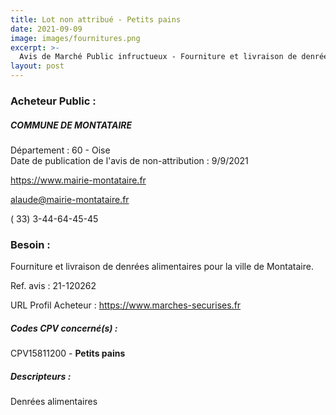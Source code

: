 ```yaml
---
title: Lot non attribué - Petits pains
date: 2021-09-09
image: images/fournitures.png
excerpt: >-
  Avis de Marché Public infructueux - Fourniture et livraison de denrées alimentaires
layout: post
---
```


### Acheteur Public :
##### COMMUNE DE MONTATAIRE
Département : 60 - Oise<br/>
Date de publication de l'avis de non-attribution : 9/9/2021


https://www.mairie-montataire.fr

alaude@mairie-montataire.fr

( 33) 3-44-64-45-45
### Besoin :

Fourniture et livraison de denrées alimentaires pour la ville de Montataire.

Ref. avis : 21-120262

URL Profil Acheteur : https://www.marches-securises.fr

##### Codes CPV concerné(s) :
CPV15811200 - **Petits pains** <br/>

##### Descripteurs :
Denrées alimentaires <br/>
